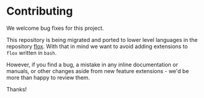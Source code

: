 # Contributing

We welcome bug fixes for this project.

This repository is being migrated and ported to lower level languages in the
repository [flox](https://github.com/flox/flox).
With that in mind we want to avoid adding extensions to `flox` written
in `bash`.

However, if you find a bug, a mistake in any inline documentation or manuals,
or other changes aside from new feature extensions - we'd be more than happy to
review them.

Thanks!
